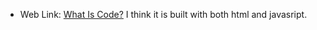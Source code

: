 * Web Link: [What Is Code?](https://www.bloomberg.com/graphics/2015-paul-ford-what-is-code/)
I think it is built with both html and javasript.